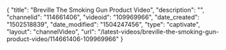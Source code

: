 {
    "title": "Breville The Smoking Gun Product Video",
    "description": "",
    "channelid": "114661406",
    "videoid": "109969966",
    "date_created": "1502518839",
    "date_modified": "1504247456",
    "type": "captivate",
    "layout": "channelVideo",
    "url": "\/latest-videos\/breville-the-smoking-gun-product-video\/114661406-109969966"
}